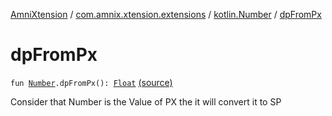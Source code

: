 [AmniXtension](../../index.md) / [com.amnix.xtension.extensions](../index.md) / [kotlin.Number](index.md) / [dpFromPx](./dp-from-px.md)

# dpFromPx

`fun `[`Number`](https://kotlinlang.org/api/latest/jvm/stdlib/kotlin/-number/index.html)`.dpFromPx(): `[`Float`](https://kotlinlang.org/api/latest/jvm/stdlib/kotlin/-float/index.html) [(source)](https://github.com/AmniX/AmniXTension/tree/master/AmniXtension/src/main/java/com/amnix/xtension/extensions/NumberExtensions.kt#L40)

Consider that Number is the Value of PX the it will convert it to SP

